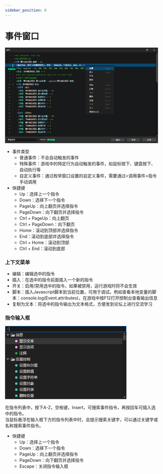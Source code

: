 ```yaml
---
sidebar_position: 0
---
```


# 事件窗口

![](img/event-command-list-1.png)

- 事件类型
  - 普通事件：不会自动触发的事件
  - 特殊事件：游戏中的特定行为自动触发的事件，如鼠标按下、键盘按下、自动执行等
  - 自定义事件：通过枚举窗口设置的自定义事件，需要通过<调用事件>指令手动调用
- 快捷键
  - Up：选择上一个指令
  - Down：选择下一个指令
  - PageUp：向上翻页并选择指令
  - PageDown：向下翻页并选择指令
  - Ctrl + PageUp：向上翻页
  - Ctrl + PageDown：向下翻页
  - Home：滚动到顶部并选择指令
  - End：滚动到底部并选择指令
  - Ctrl + Home：滚动到顶部
  - Ctrl + End：滚动到底部

### 上下文菜单

- 编辑：编辑选中的指令
- 插入：在选中的指令前面插入一个新的指令
- 开关：启用/禁用选中的指令，如果被禁用，运行游戏时将不会生效
- 脚本：插入Javascript脚本到当前位置，可用于调试。例如查看本地变量的脚本：console.log(Event.attributes)，在游戏中按F12打开控制台查看输出信息
- 复制为文本：将选中的指令输出为文本格式，方便发到论坛上进行交流学习

### 指令输入框
![](img/event-command-list-2.png)

在指令列表中，按下A-Z，空格键，Insert，可搜索事件指令，再按回车可插入选中的指令。  
当鼠标悬浮在输入框下方的指令列表中时，会提示搜索关键字，可以通过关键字或名称搜索事件指令。

- 快捷键
  - Up：选择上一个指令
  - Down：选择下一个指令
  - PageUp：向上翻页并选择指令
  - PageDown：向下翻页并选择指令
  - Escape：关闭指令输入框